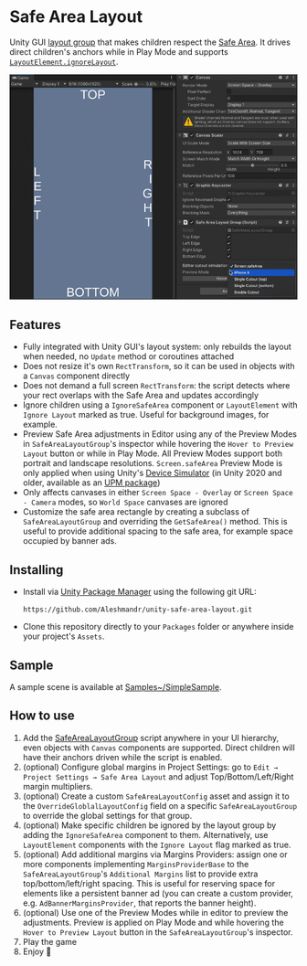 # Safe Area Layout

Unity GUI [layout group](https://docs.unity3d.com/Packages/com.unity.ugui@1.0/manual/UIAutoLayout.html#layout-groups)
that makes children respect the [Safe Area](https://docs.unity3d.com/ScriptReference/Screen-safeArea.html).
It drives direct children's anchors while in Play Mode and supports [`LayoutElement.ignoreLayout`](https://docs.unity3d.com/Packages/com.unity.ugui@1.0/api/UnityEngine.UI.ILayoutIgnorer.html).

![Demonstration video](Extras~/demo.gif)

## Features
- Fully integrated with Unity GUI's layout system: only rebuilds the layout when needed, no `Update` method or coroutines attached
- Does not resize it's own `RectTransform`, so it can be used in objects with a `Canvas` component directly
- Does not demand a full screen `RectTransform`: the script detects where your rect overlaps with the Safe Area and updates accordingly
- Ignore children using a `IgnoreSafeArea` component or `LayoutElement` with `Ignore Layout` marked as true.
  Useful for background images, for example.
- Preview Safe Area adjustments in Editor using any of the Preview Modes in `SafeAreaLayoutGroup`'s inspector while hovering the `Hover to Preview Layout` button or while in Play Mode.
  All Preview Modes support both portrait and landscape resolutions.
  `Screen.safeArea` Preview Mode is only applied when using Unity's [Device Simulator](https://docs.unity3d.com/Manual/device-simulator-introduction.html) (in Unity 2020 and older, available as an [UPM package](https://docs.unity3d.com/Packages/com.unity.device-simulator@latest/index.html))
- Only affects canvases in either `Screen Space - Overlay` or `Screen Space - Camera` modes, so `World Space` canvases are ignored
- Customize the safe area rectangle by creating a subclass of `SafeAreaLayoutGroup` and overriding the `GetSafeArea()` method.
  This is useful to provide additional spacing to the safe area, for example space occupied by banner ads.


## Installing

- Install via [Unity Package Manager](https://docs.unity3d.com/Manual/upm-ui-giturl.html)
using the following git URL:
  ```
  https://github.com/Aleshmandr/unity-safe-area-layout.git
  ```

- Clone this repository directly to your `Packages` folder or anywhere inside your project's `Assets`.


## Sample
A sample scene is available at  [Samples~/SimpleSample](Samples~/SimpleSample).


## How to use
1. Add the [SafeAreaLayoutGroup](Runtime/SafeAreaLayoutGroup.cs) script anywhere in your UI hierarchy, even objects with `Canvas` components are supported.
   Direct children will have their anchors driven while the script is enabled.
2. (optional) Configure global margins in Project Settings: go to `Edit → Project Settings → Safe Area Layout` and adjust Top/Bottom/Left/Right margin multipliers.
3. (optional) Create a custom `SafeAreaLayoutConfig` asset and assign it to the `OverrideGloblalLayoutConfig` field on a specific `SafeAreaLayoutGroup` to override the global settings for that group.
4. (optional) Make specific children be ignored by the layout group by adding the `IgnoreSafeArea` component to them.
   Alternatively, use `LayoutElement` components with the `Ignore Layout` flag marked as true.
5. (optional) Add additional margins via Margins Providers: assign one or more components implementing `MarginsProviderBase` to the `SafeAreaLayoutGroup`'s `Additional Margins` list to provide extra top/bottom/left/right spacing.
    This is useful for reserving space for elements like a persistent banner ad (you can create a custom provider, e.g. `AdBannerMarginsProvider`, that reports the banner height).
6. (optional) Use one of the Preview Modes while in editor to preview the adjustments.
    Preview is applied on Play Mode and while hovering the `Hover to Preview Layout` button in the `SafeAreaLayoutGroup`'s inspector.
7. Play the game
8. Enjoy 🍾
